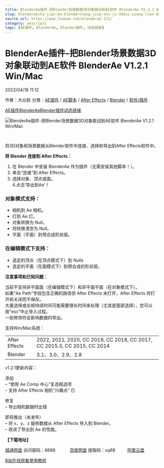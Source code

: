 ```yaml
---
title: BlenderAe插件-把Blender场景数据3D对象联动到AE软件 BlenderAe V1.2.1 Win/Mac
slug: blenderaecha-jian-ba-blenderchang-jing-shu-ju-3ddui-xiang-lian-dong-dao-aeruan-jian-blenderae-v1-2-1-win-mac
source_url: https://www.lookae.com/blenderae-121/
category: aescripts
tags: [AE插件, BlenderAe, Blender插件, 动态链接]
---
```

# BlenderAe插件-把Blender场景数据3D对象联动到AE软件 BlenderAe V1.2.1 Win/Mac

2022/04/18 11:12

作者：大众脸
分类：[AE插件](https://www.lookae.com/after-effects/aechajian/) / [AE脚本](https://www.lookae.com/after-effects/aescripts/) / [After Effects](https://www.lookae.com/after-effects/) / [Blender](https://www.lookae.com/qitarjcj/blender/) / [软件/插件](https://www.lookae.com/qitarjcj/)

[AE插件](https://www.lookae.com/tag/ae%e6%8f%92%e4%bb%b6/)[BlenderAe](https://www.lookae.com/tag/blenderae/)[Blender插件](https://www.lookae.com/tag/blender%e6%8f%92%e4%bb%b6/)[动态链接](https://www.lookae.com/tag/%e5%8a%a8%e6%80%81%e9%93%be%e6%8e%a5/)

![BlenderAe插件-把Blender场景数据3D对象联动到AE软件 BlenderAe V1.2.1 Win/Mac](https://www.lookae.com/wp-content/uploads/2021/09/BlenderAe.jpg "BlenderAe插件-把Blender场景数据3D对象联动到AE软件 BlenderAe V1.2.1 Win/Mac-LookAE.com")

[﻿](https://cloud.video.taobao.com//play/u/705956171/p/1/e/6/t/1/325084112211.mp4)

将3D对象和场景数据从Blender软件中连接、选择和导出到After Effects软件中。

**将 Blender 连接到 After Effects：**

1. 在 Blender 中安装 BlenderAe 作为插件（无需安装其他脚本！）。  
2. 单击“连接”到 After Effects。  
3. 选择对象、顶点或面。  
4.点击’导出到Ae’！

### **对象模式支持：**

* 相机到 Ae 相机。
* 灯到 Ae 灯。
* 对象转换为 Null。
* 将转换清空为 Null。
* 平面（平面）到预合成形状层。

### **在编辑模式下支持：**

* 选定的顶点（在顶点模式下）到 Nulls
* 选定的平面（在面模式下）到预合成的形状层。

**注意事项和已知问题：**

当前不支持非平面面（在编辑模式下）和非平面平面（在对象模式下）。  
如果“Ae Path”字段包含正确的路径但 After Effects 未打开，After Effects 将打开和关闭而不保存。  
大量选择或长帧持续时间可能需要很长时间来处理（尤其是面部选择），您可以按“esc”中止导入过程。  
一些修饰符会影响数据的导出。

支持Win/Mac系统：

|  |  |
| --- | --- |
| After Effects | 2022, 2021, 2020, CC 2019, CC 2018, CC 2017, CC 2015.3, CC 2015, CC 2014 |
| Blender | 3.1、3.0、2.9、2.8 |

v1.2.1更新内容：

添加  
– “使用 Ae Comp 中心”复选框选项  
– 支持 After Effects 相机“兴趣点” 已

修复  
– 导出相机数据时出错

即将推出（未发布）  
– 将 x、y、z 旋转数据从 After Effects 导入到 Blender。  
– 改进了导出到 Ae 的性能。

**【下载地址】**

[城通网盘](https://url70.ctfile.com/f/2827370-570274525-e08237) 访问密码：6688            [百度网盘](https://pan.baidu.com/s/1FFciAYclFjdOCRdM289pOA?pwd=sq88) 提取码：sq88          [阿里云盘](https://www.aliyundrive.com/s/ofcSgb5oLup)

[B站在线观看使用教程](https://www.bilibili.com/video/BV1Nq4y1U7KQ/)
